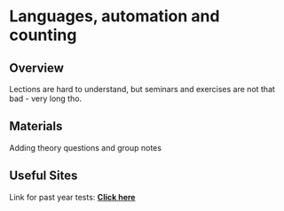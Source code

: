 # Languages, automation and counting

## Overview

Lections are hard to understand, but seminars and exercises are not that bad - very long tho.

## Materials

Adding theory questions and group notes

## Useful Sites

Link for past year tests: [**Click here**](https://store.fmi.uni-sofia.bg/fmi/logic/eai.html)

